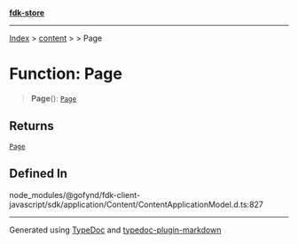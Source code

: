 [**fdk-store**](../../../README.md)
***

[Index](../../../API.md) > [content](../../README.md) > [<internal>](../README.md) > Page

# Function: Page

> **Page**(): [`Page`](../type-aliases/type-alias.Page.md)

## Returns

[`Page`](../type-aliases/type-alias.Page.md)

## Defined In

node\_modules/@gofynd/fdk-client-javascript/sdk/application/Content/ContentApplicationModel.d.ts:827

***
Generated using [TypeDoc](https://typedoc.org/) and [typedoc-plugin-markdown](https://www.npmjs.com/package/typedoc-plugin-markdown)
